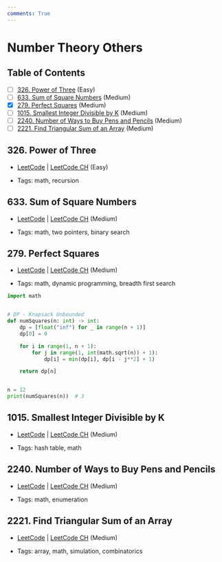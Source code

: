 ```yaml
---
comments: True
---
```


# Number Theory Others

## Table of Contents

- [ ] [326. Power of Three](https://leetcode.cn/problems/power-of-three/) (Easy)
- [ ] [633. Sum of Square Numbers](https://leetcode.cn/problems/sum-of-square-numbers/) (Medium)
- [x] [279. Perfect Squares](https://leetcode.cn/problems/perfect-squares/) (Medium)
- [ ] [1015. Smallest Integer Divisible by K](https://leetcode.cn/problems/smallest-integer-divisible-by-k/) (Medium)
- [ ] [2240. Number of Ways to Buy Pens and Pencils](https://leetcode.cn/problems/number-of-ways-to-buy-pens-and-pencils/) (Medium)
- [ ] [2221. Find Triangular Sum of an Array](https://leetcode.cn/problems/find-triangular-sum-of-an-array/) (Medium)

## 326. Power of Three

-   [LeetCode](https://leetcode.com/problems/power-of-three/) | [LeetCode CH](https://leetcode.cn/problems/power-of-three/) (Easy)

-   Tags: math, recursion
## 633. Sum of Square Numbers

-   [LeetCode](https://leetcode.com/problems/sum-of-square-numbers/) | [LeetCode CH](https://leetcode.cn/problems/sum-of-square-numbers/) (Medium)

-   Tags: math, two pointers, binary search
## 279. Perfect Squares

-   [LeetCode](https://leetcode.com/problems/perfect-squares/) | [LeetCode CH](https://leetcode.cn/problems/perfect-squares/) (Medium)

-   Tags: math, dynamic programming, breadth first search

```python title="279. Perfect Squares - Python Solution"
import math


# DP - Knapsack Unbounded
def numSquares(n: int) -> int:
    dp = [float("inf") for _ in range(n + 1)]
    dp[0] = 0

    for i in range(1, n + 1):
        for j in range(1, int(math.sqrt(n)) + 1):
            dp[i] = min(dp[i], dp[i - j**2] + 1)

    return dp[n]


n = 12
print(numSquares(n))  # 3

```

## 1015. Smallest Integer Divisible by K

-   [LeetCode](https://leetcode.com/problems/smallest-integer-divisible-by-k/) | [LeetCode CH](https://leetcode.cn/problems/smallest-integer-divisible-by-k/) (Medium)

-   Tags: hash table, math
## 2240. Number of Ways to Buy Pens and Pencils

-   [LeetCode](https://leetcode.com/problems/number-of-ways-to-buy-pens-and-pencils/) | [LeetCode CH](https://leetcode.cn/problems/number-of-ways-to-buy-pens-and-pencils/) (Medium)

-   Tags: math, enumeration
## 2221. Find Triangular Sum of an Array

-   [LeetCode](https://leetcode.com/problems/find-triangular-sum-of-an-array/) | [LeetCode CH](https://leetcode.cn/problems/find-triangular-sum-of-an-array/) (Medium)

-   Tags: array, math, simulation, combinatorics
